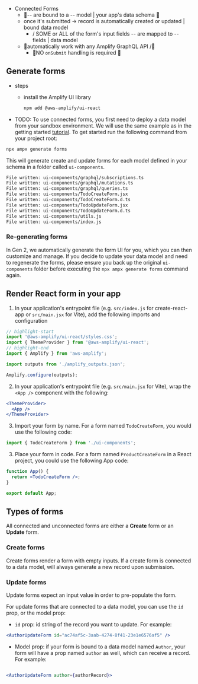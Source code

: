 * Connected Forms
  * 👀-- are bound to a -- model | your app's data schema 👀
  * once it's submitted -> record is automatically created or updated | bound data model
    * / SOME or ALL of the form's input fields -- are mapped to -- fields | data model
  * 👀automatically work with any Amplify GraphQL API /👀
    * 👀NO `onSubmit` handling is required 👀

## Generate forms

* steps
  * install the Amplify UI library

    ```bash title="Terminal" showLineNumbers={false}
    npm add @aws-amplify/ui-react
    ```

* TODO:
To use connected forms, you first need to deploy a data model from your sandbox environment. We will use the same example as in the getting started [tutorial](/[platform]/start/quickstart).
To get started run the following command from your project root:

```bash title="Terminal" showLineNumbers={false}
npx ampx generate forms
```

This will generate create and update forms for each model defined in your schema in a folder called `ui-components`.

```bash title="Terminal" showLineNumbers={false}
File written: ui-components/graphql/subscriptions.ts
File written: ui-components/graphql/mutations.ts
File written: ui-components/graphql/queries.ts
File written: ui-components/TodoCreateForm.jsx
File written: ui-components/TodoCreateForm.d.ts
File written: ui-components/TodoUpdateForm.jsx
File written: ui-components/TodoUpdateForm.d.ts
File written: ui-components/utils.js
File written: ui-components/index.js
```


### Re-generating forms

In Gen 2, we automatically generate the form UI for you, which you can then customize and manage. If you decide to update your data model and need to regenerate the forms, please ensure you back up the original `ui-components` folder before executing the `npx ampx generate forms` command again.

## Render React form in your app

1. In your application's entrypoint file (e.g. `src/index.js` for create-react-app or `src/main.jsx` for Vite), add the following imports and configuration

```jsx
// highlight-start
import '@aws-amplify/ui-react/styles.css';
import { ThemeProvider } from '@aws-amplify/ui-react';
// highlight-end
import { Amplify } from 'aws-amplify';

import outputs from './amplify_outputs.json';

Amplify.configure(outputs);
```

2. In your application's entrypoint file (e.g. `src/main.jsx` for Vite), wrap the `<App />` component with the following:

```jsx
<ThemeProvider>
  <App />
</ThemeProvider>
```

3. Import your form by name. For a form named `TodoCreateForm`, you would use the following code:

```jsx
import { TodoCreateForm } from './ui-components';
```

3. Place your form in code. For a form named `ProductCreateForm` in a React project, you could use the following App code:

```jsx
function App() {
  return <TodoCreateForm />;
}

export default App;
```

## Types of forms

All connected and unconnected forms are either a **Create** form or an **Update** form.

### Create forms

Create forms render a form with empty inputs. If a create form is connected to a data model, will always generate a new record upon submission.

### Update forms

Update forms expect an input value in order to pre-populate the form.

For update forms that are connected to a data model, you can use the `id` prop, or the model prop:

- `id` prop: id string of the record you want to update. For example:

```jsx
<AuthorUpdateForm id="ac74af5c-3aab-4274-8f41-23e1e6576af5" />
```

- Model prop: if your form is bound to a data model named `Author`, your form will have a prop named `author` as well, which can receive a record. For example:

```jsx

<AuthorUpdateForm author={authorRecord}>

```
